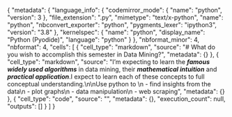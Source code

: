 {
  "metadata": {
    "language_info": {
      "codemirror_mode": {
        "name": "python",
        "version": 3
      },
      "file_extension": ".py",
      "mimetype": "text/x-python",
      "name": "python",
      "nbconvert_exporter": "python",
      "pygments_lexer": "ipython3",
      "version": "3.8"
    },
    "kernelspec": {
      "name": "python",
      "display_name": "Python (Pyodide)",
      "language": "python"
    }
  },
  "nbformat_minor": 4,
  "nbformat": 4,
  "cells": [
    {
      "cell_type": "markdown",
      "source": "# What do you wish to accomplish this semester in Data Mining?",
      "metadata": {}
    },
    {
      "cell_type": "markdown",
      "source": "I’m expecting to learn the ***famous widely used algorithms*** in data mining, their ***mathematical intuition*** and ***practical application***.I expect to learn each of these concepts to full conceptual understanding.\n\nUse python to \n  - find insights from the data\n  - plot graphs\n  - data manipulation\n  - web scraping",
      "metadata": {}
    },
    {
      "cell_type": "code",
      "source": "",
      "metadata": {},
      "execution_count": null,
      "outputs": []
    }
  ]
}